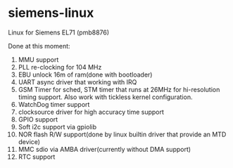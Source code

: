 # siemens-linux
Linux for Siemens EL71 (pmb8876)

Done at this moment:
1. MMU support
2. PLL re-clocking for 104 MHz
3. EBU unlock 16m of ram(done with bootloader)
4. UART async driver that working with IRQ
5. GSM Timer for sched, STM timer that runs at 26MHz for hi-resolution timing support. Also work with tickless kernel configuration.
6. WatchDog timer support
7. clocksource driver for high accuracy time support
8. GPIO support
9. Soft i2c support via gpiolib
10. NOR flash R/W support(done by linux builtin driver that provide an MTD device)
11. MMC sdio via AMBA driver(currently without DMA support)
12. RTC support
